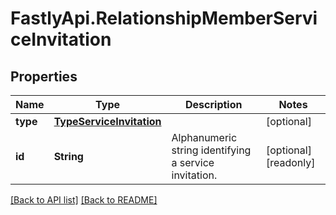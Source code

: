 # FastlyApi.RelationshipMemberServiceInvitation

## Properties

Name | Type | Description | Notes
------------ | ------------- | ------------- | -------------
**type** | [**TypeServiceInvitation**](TypeServiceInvitation.md) |  | [optional] 
**id** | **String** | Alphanumeric string identifying a service invitation. | [optional] [readonly] 



[[Back to API list]](../../README.md#endpoints) [[Back to README]](../../README.md)
